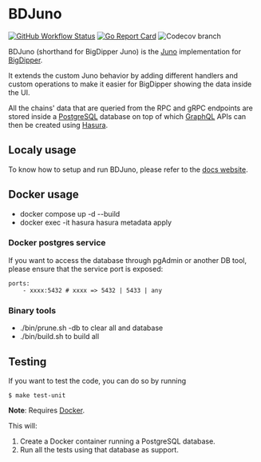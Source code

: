 # BDJuno
[![GitHub Workflow Status](https://img.shields.io/github/workflow/status/forbole/bdjuno/Tests)](https://github.com/forbole/bdjuno/actions?query=workflow%3ATests)
[![Go Report Card](https://goreportcard.com/badge/github.com/forbole/bdjuno)](https://goreportcard.com/report/github.com/forbole/bdjuno)
![Codecov branch](https://img.shields.io/codecov/c/github/forbole/bdjuno/cosmos/v0.40.x)

BDJuno (shorthand for BigDipper Juno) is the [Juno](https://github.com/forbole/juno) implementation
for [BigDipper](https://github.com/forbole/big-dipper).

It extends the custom Juno behavior by adding different handlers and custom operations to make it easier for BigDipper
showing the data inside the UI.

All the chains' data that are queried from the RPC and gRPC endpoints are stored inside
a [PostgreSQL](https://www.postgresql.org/) database on top of which [GraphQL](https://graphql.org/) APIs can then be
created using [Hasura](https://hasura.io/).

## Localy usage
To know how to setup and run BDJuno, please refer to
the [docs website](https://docs.bigdipper.live/cosmos-based/parser/overview/).

## Docker usage
- docker compose up -d --build
- docker exec -it hasura hasura metadata apply

### Docker postgres service
If you want to access the database through pgAdmin or another DB tool, please ensure that the service port is exposed:

```docker
ports:
    - xxxx:5432 # xxxx => 5432 | 5433 | any
```

### Binary tools
- ./bin/prune.sh -db to clear all and database
- ./bin/build.sh     to build all

## Testing
If you want to test the code, you can do so by running

```shell
$ make test-unit
```
**Note**: Requires [Docker](https://docker.com).

This will:
1. Create a Docker container running a PostgreSQL database.
2. Run all the tests using that database as support.

